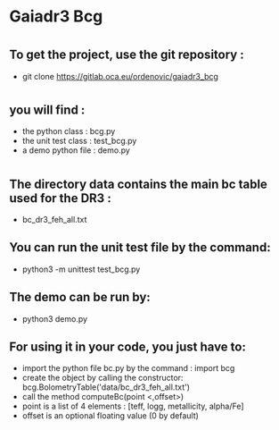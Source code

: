 # Gaiadr3 Bcg
#
#
#
## To get the project, use the git repository : 
* git clone https://gitlab.oca.eu/ordenovic/gaiadr3_bcg
#
## you will find :
* the python class : bcg.py
* the unit test class : test_bcg.py
* a demo python file : demo.py
#
#
## The directory data contains the main bc table used for the DR3 : 
* bc_dr3_feh_all.txt

## You can run the unit test file by the command:
* python3 -m unittest test_bcg.py

## The demo can be run by:
* python3 demo.py

## For using it in your code, you just have to:
* import the python file bc.py by the command : import bcg
* create the object by calling the constructor: bcg.BolometryTable('data/bc_dr3_feh_all.txt')
* call the method computeBc(point <,offset>)
* point is a list of 4 elements : [teff, logg, metallicity, alpha/Fe]
* offset is an optional floating value (0 by default)

